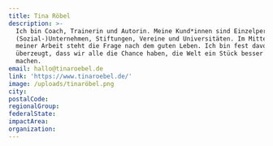 ```yaml
---
title: Tina Röbel
description: >-
  Ich bin Coach, Trainerin und Autorin. Meine Kund*innen sind Einzelpersonen,
  (Sozial-)Unternehmen, Stiftungen, Vereine und Universitäten. Im Mittelpunkt
  meiner Arbeit steht die Frage nach dem guten Leben. Ich bin fest davon
  überzeugt, dass wir alle die Chance haben, die Welt ein Stück besser zu
  machen. 
email: hallo@tinaroebel.de
link: 'https://www.tinaroebel.de/'
image: /uploads/tinaröbel.png
city:
postalCode:
regionalGroup:
federalState:
impactArea:
organization:
---
```


